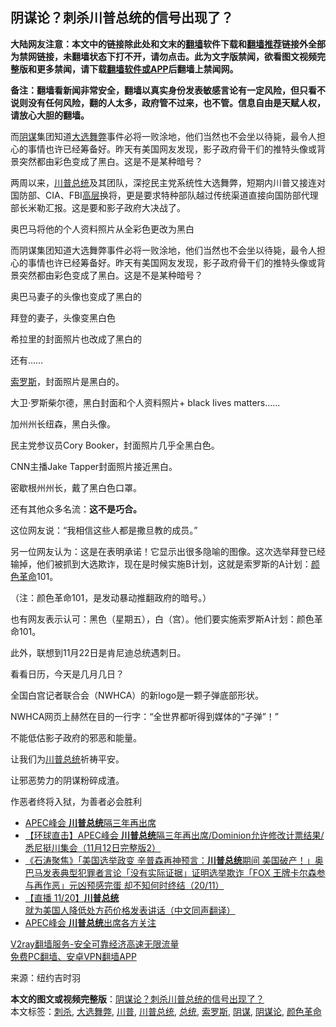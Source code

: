  <h2>阴谋论？刺杀川普总统的信号出现了？</h2> <p class="notice"><b>大陆网友注意：本文中的链接除此处和文末的<a href="https://github.com/bannedbook/fanqiang" >翻墙</a>软件下载和<a href="https://github.com/killgcd/justmysocks/blob/master/README.md">翻墙推荐</a>链接外全部为禁网链接，未翻墙状态下打不开，请勿点击。此为文字版禁闻，欲看图文视频完整版和更多禁闻，请下载<a href="https://github.com/bannedbook/fanqiang">翻墙软件或APP</a>后翻墙上禁闻网。</p><p>备注：翻墙看新闻非常安全，翻墙以真实身份发表敏感言论有一定风险，但只看不说则没有任何风险，翻的人太多，政府管不过来，也不管。信息自由是天赋人权，请放心大胆的翻墙。</b></p>  <div class="entry"> <p id="summary">而<a href="https://www.bannedbook.org/bnews/tag/%E9%98%B4%E8%B0%8B/" class="st_tag internal_tag" rel="tag" title="标签 阴谋 下的日志">阴谋</a>集团知道<a href="https://www.bannedbook.org/bnews/tag/%E5%A4%A7%E9%80%89%E8%88%9E%E5%BC%8A/" class="st_tag internal_tag" rel="tag" title="标签 大选舞弊 下的日志">大选舞弊</a>事件必将一败涂地，他们当然也不会坐以待毙，最令人担心的事情也许已经筹备好。昨天有美国网友发现，影子政府骨干们的推特头像或背景突然都由彩色变成了黑白。这是不是某种暗号？</p> <p>两周以来，<a href="https://www.bannedbook.org/bnews/tag/%e5%b7%9d%e6%99%ae/" class="st_tag internal_tag" rel="tag" title="标签 川普 下的日志">川普</a><a href="https://www.bannedbook.org/bnews/tag/%e6%80%bb%e7%bb%9f/" class="st_tag internal_tag" rel="tag" title="标签 总统 下的日志">总统</a>及其团队，深挖民主党系统性大选舞弊，短期内川普又接连对国防部、CIA、FBI<span class='wp_keywordlink_affiliate'><a href="https://www.bannedbook.org/bnews/ccpdope/" title="中共高层内幕" target="_blank">高层</a></span>换将，更是要求特种部队越过传统渠道直接向国防部代理部长米勒汇报。这是要和影子政府大决战了。</p> <p></p> <p>奥巴马将他的个人资料照片从全彩色更改为黑白</p> <p>而阴谋集团知道大选舞弊事件必将一败涂地，他们当然也不会坐以待毙，最令人担心的事情也许已经筹备好。昨天有美国网友发现，影子政府骨干们的推特头像或背景突然都由彩色变成了黑白。这是不是某种暗号？</p> <p></p> <p>奥巴马妻子的头像也变成了黑白的</p> <p></p> <p>拜登的妻子，头像变黑白色</p> <p></p> <p>希拉里的封面照片也改成了黑白的</p>  <p>还有……</p> <p><a href="https://www.bannedbook.org/bnews/tag/%e7%b4%a2%e7%bd%97%e6%96%af/" class="st_tag internal_tag" rel="tag" title="标签 索罗斯 下的日志">索罗斯</a>，封面照片是黑白的。</p> <p>大卫·罗斯柴尔德，黑白封面和个人资料照片+ bIack Iives matters……</p> <p>加州州长纽森，黑白头像。</p> <p>民主党参议员Cory Booker，封面照片几乎全黑白色。</p> <p>CNN主播Jake Tapper封面照片接近黑白。</p> <p>密歇根州州长，戴了黑白色口罩。</p> <p>还有其他众多名流：<strong>这不是巧合。</strong></p> <p>这位网友说：“我相信这些人都是撒旦教的成员。”</p> <p>另一位网友认为：这是在表明承诺！它显示出很多隐喻的图像。这次选举拜登已经输掉，他们被抓到大选欺诈，现在是时候实施B计划，这就是索罗斯的A计划：<a href="https://www.bannedbook.org/bnews/tag/%e9%a2%9c%e8%89%b2%e9%9d%a9%e5%91%bd/" class="st_tag internal_tag" rel="tag" title="标签 颜色革命 下的日志">颜色革命</a>101。</p> <p></p>  <p>（注：颜色革命101，是发动暴动推翻政府的暗号。）</p> <p>也有网友表示认可：黑色（星期五），白（宫）。他们要实施索罗斯A计划：颜色革命101。</p> <p>此外，联想到11月22日是肯尼迪总统遇刺日。</p> <p></p> <p>看看日历，今天是几月几日？</p> <p>全国白宫记者联合会（NWHCA）的新logo是一颗子弹底部形状。</p> <p></p> <p>NWHCA网页上赫然在目的一行字：“全世界都听得到媒体的“子弹”！”</p> <p>不能低估影子政府的邪恶和能量。</p> <p>让我们为<a href="https://www.bannedbook.org/bnews/tag/%E5%B7%9D%E6%99%AE%E6%80%BB%E7%BB%9F/" class="st_tag internal_tag" rel="tag" title="标签 川普总统 下的日志">川普总统</a>祈祷平安。</p> <p>让邪恶势力的阴谋粉碎成渣。</p>  <p>作恶者终将入狱，为善者必会胜利</p> <ul class='op-related-articles' title='相关阅读'> <li><a href='https://www.bannedbook.org/bnews/bannedvideo/20201121/1434672.html' target='_blank'>APEC峰会 <b>川普总统</b>隔三年再出席</a></li> <li><a href='https://www.bannedbook.org/bnews/bannedvideo/20201121/1434423.html' target='_blank'>【环球直击】APEC峰会 <b>川普总统</b>隔三年再出席/Dominion允许修改计票结果/悉尼挺川集会（11月12日完整版2）</a></li> <li><a href='https://www.bannedbook.org/bnews/bannedvideo/20201121/1434421.html' target='_blank'>《石涛聚焦》「美国选举政变 辛普森再神预言：<b>川普总统</b>期间 美国破产！」奥巴马发表典型犯罪者言论「没有实际证据」证明选举欺诈「FOX 王牌卡尔森参与再作恶」元凶预感完蛋 却不知何时终结（20/11）</a></li> <li><a href='https://www.bannedbook.org/bnews/bannedvideo/20201121/1434399.html' target='_blank'>【直播 11/20】<b>川普总统</b>就为美国人降低处方药价格发表讲话（中文同声翻译）</a></li> <li><a href='https://www.bannedbook.org/bnews/bannedvideo/20201121/1434389.html' target='_blank'>APEC峰会 <b>川普总统</b>出席各方关注</a></li> </ul> <p class="texttj"> <a href="https://www.bannedbook.org/forum23/topic22702.html" target="_blank">V2ray翻墙服务-安全可靠经济高速无限流量</a><br/> <a href="https://github.com/bannedbook/fanqiang/wiki/%E7%A6%81%E9%97%BB%E7%BD%91%E5%AE%89%E5%8D%93%E7%BF%BB%E5%A2%99%E6%96%B0%E9%97%BBAPP" target="_blank">免费PC翻墙、安卓VPN翻墙APP</a></p><p> 来源：纽约吉时羽 </p><a name='sharetosocial'></a>       <div><b>本文的图文或视频完整版</b>：<a href='https://www.bannedbook.org/bnews/comments/20201121/1434722.html'>阴谋论？刺杀川普总统的信号出现了？</a></div>  </div><!--END ENTRY--> <div class="postfooter"> <div>本文标签：<a href="https://www.bannedbook.org/bnews/tag/%E5%88%BA%E6%9D%80/" rel="tag">刺杀</a>, <a href="https://www.bannedbook.org/bnews/tag/%E5%A4%A7%E9%80%89%E8%88%9E%E5%BC%8A/" rel="tag">大选舞弊</a>, <a href="https://www.bannedbook.org/bnews/tag/%e5%b7%9d%e6%99%ae/" rel="tag">川普</a>, <a href="https://www.bannedbook.org/bnews/tag/%E5%B7%9D%E6%99%AE%E6%80%BB%E7%BB%9F/" rel="tag">川普总统</a>, <a href="https://www.bannedbook.org/bnews/tag/%e6%80%bb%e7%bb%9f/" rel="tag">总统</a>, <a href="https://www.bannedbook.org/bnews/tag/%e7%b4%a2%e7%bd%97%e6%96%af/" rel="tag">索罗斯</a>, <a href="https://www.bannedbook.org/bnews/tag/%E9%98%B4%E8%B0%8B/" rel="tag">阴谋</a>, <a href="https://www.bannedbook.org/bnews/tag/%E9%98%B4%E8%B0%8B%E8%AE%BA/" rel="tag">阴谋论</a>, <a href="https://www.bannedbook.org/bnews/tag/%e9%a2%9c%e8%89%b2%e9%9d%a9%e5%91%bd/" rel="tag">颜色革命</a></div>  </div><!--END POSTFOOTER--> 
